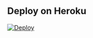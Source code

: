 ## Deploy on Heroku

[![Deploy](https://www.herokucdn.com/deploy/button.png)](https://heroku.com/deploy)
